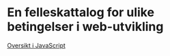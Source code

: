 # En felleskattalog for ulike betingelser i web-utvikling

[Oversikt i JavaScript](https://github.com/JulieKodehode/dictionary/blob/main/js.md)
